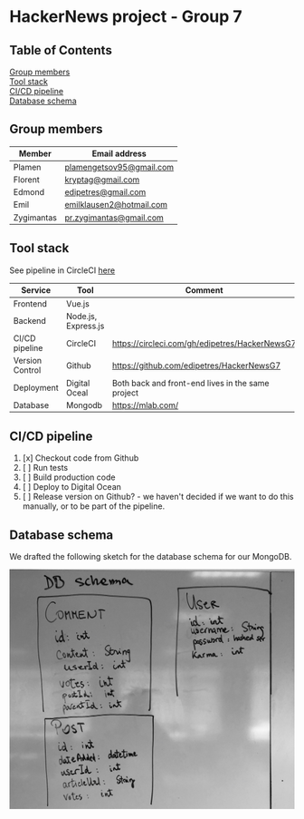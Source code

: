 # HackerNews project - Group 7

## Table of Contents  
[Group members](#group-members)  
[Tool stack](#tool-stack)  
[CI/CD pipeline](#ci/cd-pipeline)  
[Database schema](#database-schema)  

## Group members

| Member     | Email address            |
|------------|--------------------------|
| Plamen     | plamengetsov95@gmail.com |
| Florent    | kryptag@gmail.com        |
| Edmond     | edipetres@gmail.com      |
| Emil       | emilklausen2@hotmail.com |
| Zygimantas | pr.zygimantas@gmail.com  |

## Tool stack

See pipeline in CircleCI [here](https://circleci.com/gh/edipetres/HackerNewsG7)

| Service         | Tool                   | Comment                                           |
|-----------------|------------------------|---------------------------------------------------|
| Frontend        | Vue.js                 |                                                   |
| Backend         | Node.js, Express.js |                                                   |
| CI/CD pipeline  | CircleCI               | https://circleci.com/gh/edipetres/HackerNewsG7    |
| Version Control | Github                 | https://github.com/edipetres/HackerNewsG7         |
| Deployment      | Digital Oceal          | Both back and front-end lives in the same project |
| Database        | Mongodb                | https://mlab.com/                                 |

## CI/CD pipeline

1. [x] Checkout code from Github
2. [ ] Run tests
3. [ ] Build production code
4. [ ] Deploy to Digital Ocean
5. [ ] Release version on Github? - we haven't decided if we want to do this manually, or to be part of the pipeline.

## Database schema

We drafted the following sketch for the database schema for our MongoDB.

![db sketch](/docs/db-schema-sketch.jpeg)